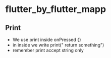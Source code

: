 # flutter_by_flutter_mapp

## Print

+ We use print inside onPressed {} 
+ in inside we write print(" return something")
+ remember print accept string only